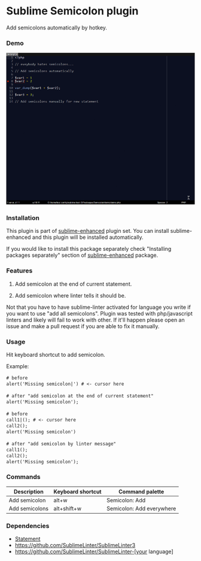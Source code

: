 # Sublime Semicolon plugin

Add semicolons automatically by hotkey.

### Demo

![Demo](https://github.com/shagabutdinov/sublime-enhanced-demos/raw/master/semicolon.gif "Demo")


### Installation

This plugin is part of [sublime-enhanced](http://github.com/shagabutdinov/sublime-enhanced)
plugin set. You can install sublime-enhanced and this plugin will be installed
automatically.

If you would like to install this package separately check "Installing packages
separately" section of [sublime-enhanced](http://github.com/shagabutdinov/sublime-enhanced)
package.


### Features

1. Add semicolon at the end of current statement.

2. Add semicolon where linter tells it should be.

Not that you have to have sublime-linter activated for language you write if you
want to use "add all semicolons". Plugin was tested with php/javascript linters
and likely will fail to work with other. If it'll happen please open an issue
and make a pull request if you are able to fix it manually.

### Usage

Hit keyboard shortcut to add semicolon.

Example:

  ```
  # before
  alert('Missing semicolon|') # <- cursor here

  # after "add semicolon at the end of current statement"
  alert('Missing semicolon');

  # before
  call1|(); # <- cursor here
  call2();
  alert('Missing semicolon')

  # after "add semicolon by linter message"
  call1();
  call2();
  alert('Missing semicolon');
  ```


### Commands

| Description       | Keyboard shortcut | Command palette           |
|-------------------|-------------------|---------------------------|
| Add semicolon     | alt+w             | Semicolon: Add            |
| Add semicolons    | alt+shift+w       | Semicolon: Add everywhere |


### Dependencies

* [Statement](https://github.com/shagabutdinov/sublime-statement)
* https://github.com/SublimeLinter/SublimeLinter3
* https://github.com/SublimeLinter/SublimeLinter-[your language]
